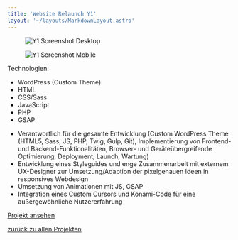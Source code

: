 ```yaml
---
title: 'Website Relaunch Y1'
layout: '~/layouts/MarkdownLayout.astro'
---
```


<div class="not-prose flex gap-6 mb-8">
  <figure class="flex ">
    <img class="rounded-xl border-4 border-slate-900 dark:border-white shadow-2xl" src="/personal-site/assets/y1-desktop.jpg" alt="Y1 Screenshot Desktop">
  </figure>
  <figure class="flex ">
    <img class="rounded-xl border-4 border-slate-900 dark:border-white shadow-2xl" src="/personal-site/assets/y1-mobile.jpg" alt="Y1 Screenshot Mobile">
  </figure>
</div>

<div class="not-prose flex flex-wrap items-center">
  <span class="text-tw-prose-bold font-semibold mr-2 mb-2">Technologien:</span>
  <ul class="list-none flex flex-wrap">
    <li class="border-2 border-sky-500 px-2 py-1 rounded-2xl text-xs font-semibold mr-2 mb-2">WordPress (Custom Theme)</li>
    <li class="border-2 border-rose-500 px-2 py-1 rounded-2xl text-xs font-semibold mr-2 mb-2">HTML</li>
    <li class="border-2 border-cyan-500 px-2 py-1 rounded-2xl text-xs font-semibold mr-2 mb-2">CSS/Sass</li>
    <li class="border-2 border-yellow-500 px-2 py-1 rounded-2xl text-xs font-semibold mr-2 mb-2">JavaScript</li>
    <li class="border-2 border-purple-500 px-2 py-1 rounded-2xl text-xs font-semibold mr-2 mb-2">PHP</li>
    <li class="border-2 border-emerald-500 px-2 py-1 rounded-2xl text-xs font-semibold mr-2 mb-2">GSAP</li>
  </ul>
</div>

- Verantwortlich für die gesamte Entwicklung (Custom WordPress Theme (HTML5, Sass, JS, PHP, Twig, Gulp, Git), Implementierung von Frontend- und Backend-Funktionalitäten, Browser- und Geräteübergreifende Optimierung, Deployment, Launch, Wartung)
- Entwicklung eines Styleguides und enge Zusammenarbeit mit externem UX-Designer zur Umsetzung/Adaption der pixelgenauen Ideen in responsives Webdesign
- Umsetzung von Animationen mit JS, GSAP
- Integration eines Custom Cursors und Konami-Code für eine außergewöhnliche Nutzererfahrung

<span class="not-prose"><a class="btn btn-primary" href="https://y1.de" target="_blank" rel="noopener">Projekt ansehen</a></span>

[zurück zu allen Projekten](/personal-site/projekte)
